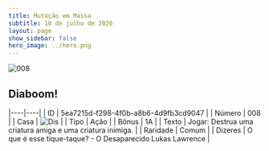 ```yaml
---
title: Mutação em Massa
subtitle: 10 de julho de 2020
layout: page
show_sidebar: false
hero_image: ../hero.png
---
```


![008](https://cdn.keyforgegame.com/media/card_front/pt/479_008_GG4JC4J3PQ59_pt.png)

## Diaboom!

|----|----|
| ID | 5ea7215d-f298-4f0b-a8b6-4d9fb3cd9047 |
| Número | 008 |
| Casa | ![Dis](https://archonarcana.com/images/thumb/e/e8/Dis.png/22px-Dis.png "Dis") |
| Tipo | Ação |
| Bônus | 1A |
| Texto | Jogar: Destrua uma criatura amiga e uma criatura inimiga. |
| Raridade | Comum |
| Dizeres | O que é esse tique-taque?   - O Desaparecido Lukas Lawrence |
